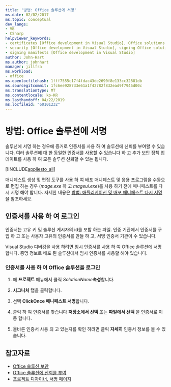 ```yaml
---
title: '방법: Office 솔루션에 서명'
ms.date: 02/02/2017
ms.topic: conceptual
dev_langs:
- VB
- CSharp
helpviewer_keywords:
- certificates [Office development in Visual Studio], Office solutions
- security [Office development in Visual Studio], signing Office solutions
- signing manifests [Office development in Visual Studio]
author: John-Hart
ms.author: johnhart
manager: jillfra
ms.workload:
- office
ms.openlocfilehash: 1fff7555c17f4fdac43de2690f8e133cc32881db
ms.sourcegitcommit: 1fc6ee928733e61a1f42782f832ead9f7946d00c
ms.translationtype: MT
ms.contentlocale: ko-KR
ms.lasthandoff: 04/22/2019
ms.locfileid: "60101232"
---
```

# <a name="how-to-sign-office-solutions"></a>방법: Office 솔루션에 서명
  솔루션에 서명 하는 경우에 증거로 인증서를 사용 하 여 솔루션에 신뢰를 부여할 수 있습니다. 여러 솔루션에 대 한 동일한 인증서를 사용할 수 있습니다 하 고 추가 보안 정책 업데이트를 사용 하 여 모든 솔루션 신뢰할 수 있는 됩니다.

 [!INCLUDE[appliesto_all](../vsto/includes/appliesto-all-md.md)]

 매니페스트 생성 및 편집 도구를 사용 하 여 배포 매니페스트 및 응용 프로그램을 수동으로 편집 하는 경우 (*mage.exe* 하 고 *mageui.exe*)를 사용 하기 전에 매니페스트를 다시 서명 해야 합니다. 자세한 내용은 [방법: 애플리케이션 및 배포 매니페스트 다시 서명](../deployment/how-to-re-sign-application-and-deployment-manifests.md)을 참조하세요.

## <a name="sign-by-using-a-certificate"></a>인증서를 사용 하 여 로그인
 인증서는 고유 키 및 솔루션 게시자의 id를 포함 하는 파일. 인증 기관에서 인증서를 구입 하 고 또는 사용자 고유의 인증서를 만들 하 고, 서명 인증서 기관이 수 있습니다.

 Visual Studio 디버깅을 사용 하려면 임시 인증서를 사용 하 여 Office 솔루션에 서명 합니다. 증명 정보로 배포 된 솔루션에서 임시 인증서를 사용할 해야 있습니다.

### <a name="to-sign-an-office-solution-by-using-a-certificate"></a>인증서를 사용 하 여 Office 솔루션을 로그인

1. 에 **프로젝트** 메뉴에서 클릭 _SolutionName_**속성**합니다.

2. **시그니처** 탭을 클릭합니다.

3. 선택 **ClickOnce 매니페스트 서명**합니다.

4. 클릭 하 여 인증서를 찾습니다 **저장소에서 선택** 또는 **파일에서 선택** 을 인증서로 이동 합니다.

5. 올바른 인증서 사용 되 고 있는지를 확인 하려면 클릭 **자세히** 인증서 정보를 볼 수 있습니다.

## <a name="see-also"></a>참고자료

- [Office 솔루션 보안](../vsto/securing-office-solutions.md)
- [Office 솔루션에 신뢰를 부여](../vsto/granting-trust-to-office-solutions.md)
- [프로젝트 디자이너, 서명 페이지](../ide/reference/signing-page-project-designer.md)
